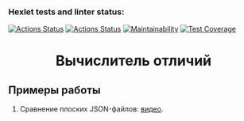 ### Hexlet tests and linter status:
[![Actions Status](https://github.com/Frit027/frontend-project-lvl2/workflows/hexlet-check/badge.svg)](https://github.com/Frit027/frontend-project-lvl2/actions/workflows/hexlet-check.yml)
[![Actions Status](https://github.com/Frit027/frontend-project-lvl2/workflows/lint-tests/badge.svg)](https://github.com/Frit027/frontend-project-lvl2/actions/workflows/lint-tests.yml)
[![Maintainability](https://api.codeclimate.com/v1/badges/d5aed474be26478d740e/maintainability)](https://codeclimate.com/github/Frit027/frontend-project-lvl2/maintainability)
[![Test Coverage](https://api.codeclimate.com/v1/badges/d5aed474be26478d740e/test_coverage)](https://codeclimate.com/github/Frit027/frontend-project-lvl2/test_coverage)

<h1 align="center">Вычислитель отличий</h1>

## Примеры работы
1. Сравнение плоских JSON-файлов: [видео](https://drive.google.com/file/d/1y1FEtltsx2kB6CgpXVuUWtVYRGy4S-4m/view?usp=sharing).